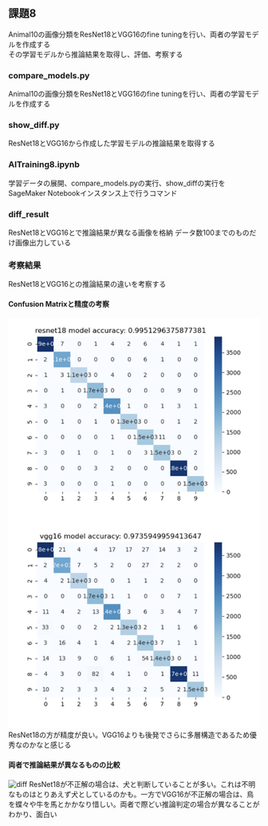 ## 課題8
Animal10の画像分類をResNet18とVGG16のfine tuningを行い、両者の学習モデルを作成する  
その学習モデルから推論結果を取得し、評価、考察する

### compare_models.py
Animal10の画像分類をResNet18とVGG16のfine tuningを行い、両者の学習モデルを作成する

### show_diff.py
ResNet18とVGG16から作成した学習モデルの推論結果を取得する

### AITraining8.ipynb
学習データの展開、compare_models.pyの実行、show_diffの実行をSageMaker Notebookインスタンス上で行うコマンド

### diff_result
ResNet18とVGG16とで推論結果が異なる画像を格納
データ数100までのものだけ画像出力している

### 考察結果
ResNet18とVGG16との推論結果の違いを考察する

#### Confusion Matrixと精度の考察
![cm](report_material/cm.png)
ResNet18の方が精度が良い。VGG16よりも後発でさらに多層構造であるため優秀なのかなと感じる

#### 両者で推論結果が異なるものの比較
![diff](report_material/diff_result.png)
ResNet18が不正解の場合は、犬と判断していることが多い。これは不明なものはとりあえず犬としているのかも。一方でVGG16が不正解の場合は、鳥を蝶々や牛を馬とかかなり惜しい。両者で際どい推論判定の場合が異なることがわかり、面白い